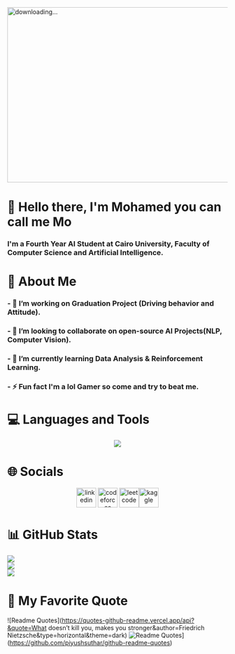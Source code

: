 <img align="center" alt=" downloading..." src="https://i.pinimg.com/originals/3c/84/cd/3c84cdb1e180a46031edaed16e042beb.gif" width="1000" height="400" />

# 👋 Hello there, I'm Mohamed you can call me Mo
### I'm a Fourth Year AI Student at Cairo University, Faculty of Computer Science and Artificial Intelligence.

# 💫 About Me
### - 🔭 I’m working on Graduation Project (Driving behavior and Attitude).
### - 👯 I’m looking to collaborate on open-source AI Projects(NLP, Computer Vision).
### - 🌱 I’m currently learning Data Analysis & Reinforcement Learning.
### - ⚡ Fun fact I'm a lol Gamer so come and try to beat me.

# 💻 Languages and Tools
<p align="center">
    <img src="https://skillicons.dev/icons?i=py,tensorflow,pytorch,matlab,mysql,php,laravel,cpp,java,git&perline=5" />
</p>

# 🌐 Socials
<p align="center">
  <a href="https://www.linkedin.com/in/mo-sam-mo/"><img src="https://cdn.jsdelivr.net/gh/devicons/devicon/icons/linkedin/linkedin-original.svg" alt="linkedin" width="45" height="45"/></a> <a href="https://codeforces.com/profile/Xx_MOHAMED_xX"><img src="https://art.npanuhin.me/SVG/Codeforces/Codeforces.colored.svg" alt="codeforces" width="45" height="45" padding="" /></a> <a href="https://leetcode.com/Xx_Mohamed_xX/"><img src="https://cdn.iconscout.com/icon/free/png-512/leetcode-3521542-2944960.png?f=avif&w=256" alt="leetcode" width="45" height="45"/></a><a href="https://www.kaggle.com/mohamedsammer"><img src="https://www.vectorlogo.zone/logos/kaggle/kaggle-icon.svg" alt="kaggle" width="45" height="45"/></a> 
</p>

# 📊 GitHub Stats
![](https://github-readme-stats.vercel.app/api?username=mo-sam-mo&theme=dark&hide_border=false&include_all_commits=false&count_private=false)<br/>
![](https://github-readme-streak-stats.herokuapp.com/?user=mo-sam-mo&theme=dark&hide_border=false)<br/>
![](https://github-readme-stats.vercel.app/api/top-langs/?username=mo-sam-mo&theme=dark&hide_border=false&include_all_commits=false&count_private=false&layout=compact)

# 💬 My Favorite Quote
![Readme Quotes](https://quotes-github-readme.vercel.app/api?&quote=What doesn’t kill you, makes you stronger&author=Friedrich Nietzsche&type=horizontal&theme=dark)
![Readme Quotes](https://quotes-github-readme.vercel.app/api?type=horizontal&theme=dracula)](https://github.com/piyushsuthar/github-readme-quotes)
